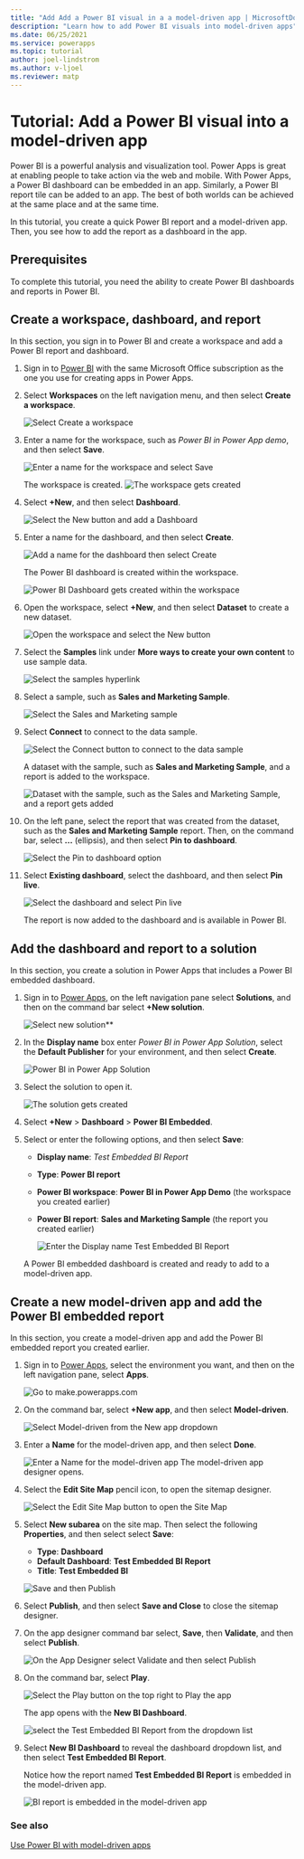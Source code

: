 ```yaml
---
title: "Add Add a Power BI visual in a a model-driven app | MicrosoftDocs"
description: "Learn how to add Power BI visuals into model-driven apps"
ms.date: 06/25/2021
ms.service: powerapps
ms.topic: tutorial
author: joel-lindstrom
ms.author: v-ljoel
ms.reviewer: matp
---
```


# Tutorial: Add a Power BI visual into a model-driven app

Power BI is a powerful analysis and visualization tool. Power Apps is great at enabling people to take action via the web and mobile. With Power Apps, a Power BI dashboard can be embedded in an app. Similarly, a Power BI report tile can be added to an app. The best of both worlds can be achieved at the same place and at the same time.

In this tutorial, you create a quick Power BI report and a model-driven app. Then, you see how to add the report as a dashboard in the app.

## Prerequisites

To complete this tutorial, you need the ability to create Power BI dashboards and reports in Power BI.

## Create a workspace, dashboard, and report

In this section, you sign in to Power BI and create a workspace and add a Power BI report and dashboard.

1. Sign in to [Power BI](https://powerbi.microsoft.com) with the same Microsoft Office subscription as the one you use for creating apps in Power Apps.

1. Select **Workspaces** on the left navigation menu, and then select **Create a workspace**.

   ![Select Create a workspace](media/add-a-power-bi-visual-into-a-model-driven-app/create-a-new-workspace-2.png "Select Create a workspace")

1. Enter a name for the workspace, such as *Power BI in Power App demo*, and then select **Save**.

   ![Enter a name for the workspace and select Save](media/add-a-power-bi-visual-into-a-model-driven-app/create-a-new-workspace-3.png "Enter a name for the workspace and select Save")

   The workspace is created. 
   ![The workspace gets created](media/add-a-power-bi-visual-into-a-model-driven-app/create-a-new-workspace-4.png "The workspace gets created")

1. Select **+New**, and then select **Dashboard**.

   ![Select the New button and add a Dashboard](media/add-a-power-bi-visual-into-a-model-driven-app/create-a-new-workspace-5.png "Select the New button and add a Dashboard")

1. Enter a name for the dashboard, and then select **Create**.

   ![Add a name for the dashboard then select Create](media/add-a-power-bi-visual-into-a-model-driven-app/create-a-new-workspace-6.png "Add a name for the dashboard then select Create")

   The Power BI dashboard is created within the workspace.

   ![Power BI Dashboard gets created within the workspace](media/add-a-power-bi-visual-into-a-model-driven-app/create-a-new-workspace-7.png "Power BI Dashboard gets created within the workspace")

1. Open the workspace, select **+New**, and then select **Dataset** to create a new dataset.

   ![Open the workspace and select the New button](media/add-a-power-bi-visual-into-a-model-driven-app/create-a-new-workspace-8.png "Open the workspace and select the New button")

1. Select the **Samples** link under **More ways to create your own content** to use sample data.

   ![Select the samples hyperlink](media/add-a-power-bi-visual-into-a-model-driven-app/create-a-new-workspace-9.png "Select the Samples hyperlink")

1. Select a sample, such as **Sales and Marketing Sample**.

   ![Select the Sales and Marketing sample](media/add-a-power-bi-visual-into-a-model-driven-app/create-a-new-workspace-10.png "Select the Sales and Marketing sample")

1. Select **Connect** to connect to the data sample.

   ![Select the Connect button to connect to the data sample](media/add-a-power-bi-visual-into-a-model-driven-app/create-a-new-workspace-11.png "Select the Connect button to connect to the data sample")

      A dataset with the sample, such as **Sales and Marketing Sample**, and a report is added to the workspace.

      ![Dataset with the sample, such as the Sales and Marketing Sample, and a report gets added](media/add-a-power-bi-visual-into-a-model-driven-app/create-a-new-workspace-12.png "Dataset with the Sales and Marketing sample and a report gets added")

1. On the left pane, select the report that was created from the dataset, such as the **Sales and Marketing Sample** report. Then, on the command bar, select **...** (ellipsis), and then select **Pin to dashboard**.

   ![Select the Pin to dashboard option](media/add-a-power-bi-visual-into-a-model-driven-app/create-a-new-workspace-13.png "Select the Pin to dashboard option")

1. Select **Existing dashboard**, select the dashboard, and then select **Pin live**.

   ![Select the dashboard and select Pin live](media/add-a-power-bi-visual-into-a-model-driven-app/create-a-new-workspace-14.png "Select the dashboard and select Pin live")

   The report is now added to the dashboard and is available in Power BI.

## Add the dashboard and report to a solution

In this section, you create a solution in Power Apps that includes a Power BI embedded dashboard.

1. Sign in to [Power Apps](https://make.powerapps.com?utm_source=padocs&utm_medium=linkinadoc&utm_campaign=referralsfromdoc), on the left navigation pane select **Solutions**, and then on the command bar select **+New solution**.

   ![Select new solution**](media/add-a-power-bi-visual-into-a-model-driven-app/add-the-dashboard-and-report-to-a-solution-1.png "Select new solution")

1. In the **Display name** box enter *Power BI in Power App Solution*, select the
    **Default Publisher** for your environment, and then select **Create**.

   ![Power BI in Power App Solution](media/add-a-power-bi-visual-into-a-model-driven-app/add-the-dashboard-and-report-to-a-solution-2.png "Power BI in Power App Solution")

1. Select the solution to open it.

   ![The solution gets created](media/add-a-power-bi-visual-into-a-model-driven-app/add-the-dashboard-and-report-to-a-solution-3.png "The solution gets created")

1. Select **+New** > **Dashboard** > **Power BI Embedded**.

   <!-- The UI in this screenshot doesn't have the option to select a PBI Embedded dashboard.  ![Select New Dashboard Power BI Embedded](media/add-a-power-bi-visual-into-a-model-driven-app/add-the-dashboard-and-report-to-a-solution-4.png "Select New Dashboard Power BI Embedded")  -->

1. Select or enter the following options, and then select **Save**:
   - **Display name**: *Test Embedded BI Report*
   - **Type**: **Power BI report**
   - **Power BI workspace**: **Power BI in Power App Demo** (the workspace you created earlier)
   - **Power BI report**: **Sales and Marketing Sample** (the report you created earlier)

     ![Enter the Display name Test Embedded BI Report](media/add-a-power-bi-visual-into-a-model-driven-app/add-the-dashboard-and-report-to-a-solution-5.png "Enter the Display name Test Embedded BI Report")
   
   A Power BI embedded dashboard is created and ready to add to a model-driven app.

## Create a new model-driven app and add the Power BI embedded report

In this section, you create a model-driven app and add the Power BI embedded report you created earlier.

1. Sign in to [Power Apps](https://make.powerapps.com?utm_source=padocs&utm_medium=linkinadoc&utm_campaign=referralsfromdoc), select the environment you want, and then on the left navigation pane, select **Apps**.

   ![Go to make.powerapps.com](media/add-a-power-bi-visual-into-a-model-driven-app/create-a-new-model-driven-app-1.png "Go to make.powerapps.com")

1. On the command bar, select **+New app**, and then select **Model-driven**.

   ![Select Model-driven from the New app dropdown](media/add-a-power-bi-visual-into-a-model-driven-app/create-a-new-model-driven-app-2.png "Select Model-driven from the New app dropdown")

1. Enter a **Name** for the model-driven app, and then select **Done**.

   ![Enter a Name for the model-driven app](media/add-a-power-bi-visual-into-a-model-driven-app/create-a-new-model-driven-app-3.png "Enter a Name for the model-driven app")
   The model-driven app designer opens.
1. Select the **Edit Site Map** pencil icon, to open the sitemap designer.

   ![Select the Edit Site Map button to open the Site Map](media/add-a-power-bi-visual-into-a-model-driven-app/create-a-new-model-driven-app-4.png "Select the Edit Site Map button to open the Site Map")

1. Select **New subarea** on the site map. Then select the following **Properties**, and then select select **Save**:
   - **Type**: **Dashboard**
   - **Default Dashboard**: **Test Embedded BI Report**
   - **Title**: **Test Embedded BI**

    ![Save and then Publish](media/add-a-power-bi-visual-into-a-model-driven-app/create-a-new-model-driven-app-5.png "Save and then Publish")

1. Select **Publish**, and then select **Save and Close** to close the sitemap designer.
1. On the app designer command bar select, **Save**, then **Validate**, and then select **Publish**.

   ![On the App Designer select Validate and then select Publish](media/add-a-power-bi-visual-into-a-model-driven-app/create-a-new-model-driven-app-6.png "On the App Designer select Validate and then select Publish")

1. On the command bar, select **Play**.

   ![Select the Play button on the top right to Play the app](media/add-a-power-bi-visual-into-a-model-driven-app/create-a-new-model-driven-app-7.png "Select the Play button on the top right to Play the app")

   The app opens with the **New BI Dashboard**.

   ![select the Test Embedded BI Report from the dropdown list](media/add-a-power-bi-visual-into-a-model-driven-app/create-a-new-model-driven-app-8.png "select the Test Embedded BI Report from the dropdown")

1. Select  **New BI Dashboard** to reveal the dashboard dropdown list, and then select **Test Embedded BI Report**.
  
   Notice how the report named **Test Embedded BI Report** is embedded in the model-driven app.

   ![BI report is embedded in the model-driven app](media/add-a-power-bi-visual-into-a-model-driven-app/create-a-new-model-driven-app-9.png "BI report is embedded in the model-driven app")

### See also
[Use Power BI with model-driven apps](use-power-bi.md)